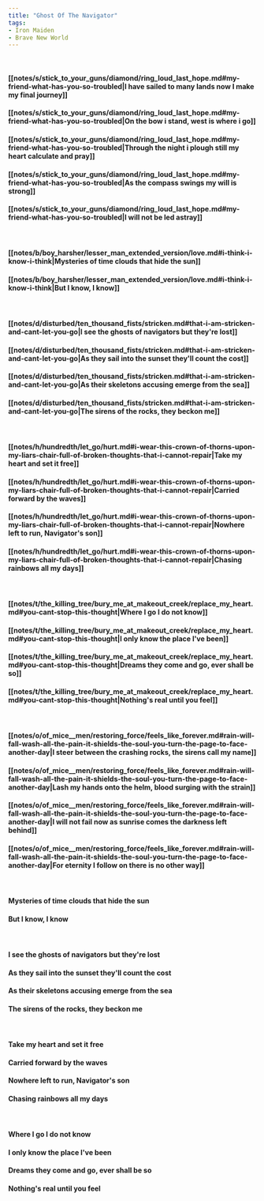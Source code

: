 ```yaml
---
title: "Ghost Of The Navigator"
tags:
- Iron Maiden
- Brave New World
---
```

&nbsp;
#### [[notes/s/stick_to_your_guns/diamond/ring_loud_last_hope.md#my-friend-what-has-you-so-troubled|I have sailed to many lands now I make my final journey]]
#### [[notes/s/stick_to_your_guns/diamond/ring_loud_last_hope.md#my-friend-what-has-you-so-troubled|On the bow i stand, west is where i go]]
#### [[notes/s/stick_to_your_guns/diamond/ring_loud_last_hope.md#my-friend-what-has-you-so-troubled|Through the night i plough still my heart calculate and pray]]
#### [[notes/s/stick_to_your_guns/diamond/ring_loud_last_hope.md#my-friend-what-has-you-so-troubled|As the compass swings my will is strong]]
#### [[notes/s/stick_to_your_guns/diamond/ring_loud_last_hope.md#my-friend-what-has-you-so-troubled|I will not be led astray]]
&nbsp;
#### [[notes/b/boy_harsher/lesser_man_extended_version/love.md#i-think-i-know-i-think|Mysteries of time clouds that hide the sun]]
#### [[notes/b/boy_harsher/lesser_man_extended_version/love.md#i-think-i-know-i-think|But I know, I know]]
&nbsp;
#### [[notes/d/disturbed/ten_thousand_fists/stricken.md#that-i-am-stricken-and-cant-let-you-go|I see the ghosts of navigators but they're lost]]
#### [[notes/d/disturbed/ten_thousand_fists/stricken.md#that-i-am-stricken-and-cant-let-you-go|As they sail into the sunset they'll count the cost]]
#### [[notes/d/disturbed/ten_thousand_fists/stricken.md#that-i-am-stricken-and-cant-let-you-go|As their skeletons accusing emerge from the sea]]
#### [[notes/d/disturbed/ten_thousand_fists/stricken.md#that-i-am-stricken-and-cant-let-you-go|The sirens of the rocks, they beckon me]]
&nbsp;
#### [[notes/h/hundredth/let_go/hurt.md#i-wear-this-crown-of-thorns-upon-my-liars-chair-full-of-broken-thoughts-that-i-cannot-repair|Take my heart and set it free]]
#### [[notes/h/hundredth/let_go/hurt.md#i-wear-this-crown-of-thorns-upon-my-liars-chair-full-of-broken-thoughts-that-i-cannot-repair|Carried forward by the waves]]
#### [[notes/h/hundredth/let_go/hurt.md#i-wear-this-crown-of-thorns-upon-my-liars-chair-full-of-broken-thoughts-that-i-cannot-repair|Nowhere left to run, Navigator's son]]
#### [[notes/h/hundredth/let_go/hurt.md#i-wear-this-crown-of-thorns-upon-my-liars-chair-full-of-broken-thoughts-that-i-cannot-repair|Chasing rainbows all my days]]
&nbsp;
#### [[notes/t/the_killing_tree/bury_me_at_makeout_creek/replace_my_heart.md#you-cant-stop-this-thought|Where I go I do not know]]
#### [[notes/t/the_killing_tree/bury_me_at_makeout_creek/replace_my_heart.md#you-cant-stop-this-thought|I only know the place I've been]]
#### [[notes/t/the_killing_tree/bury_me_at_makeout_creek/replace_my_heart.md#you-cant-stop-this-thought|Dreams they come and go, ever shall be so]]
#### [[notes/t/the_killing_tree/bury_me_at_makeout_creek/replace_my_heart.md#you-cant-stop-this-thought|Nothing's real until you feel]]
&nbsp;
#### [[notes/o/of_mice__men/restoring_force/feels_like_forever.md#rain-will-fall-wash-all-the-pain-it-shields-the-soul-you-turn-the-page-to-face-another-day|I steer between the crashing rocks, the sirens call my name]]
#### [[notes/o/of_mice__men/restoring_force/feels_like_forever.md#rain-will-fall-wash-all-the-pain-it-shields-the-soul-you-turn-the-page-to-face-another-day|Lash my hands onto the helm, blood surging with the strain]]
#### [[notes/o/of_mice__men/restoring_force/feels_like_forever.md#rain-will-fall-wash-all-the-pain-it-shields-the-soul-you-turn-the-page-to-face-another-day|I will not fail now as sunrise comes the darkness left behind]]
#### [[notes/o/of_mice__men/restoring_force/feels_like_forever.md#rain-will-fall-wash-all-the-pain-it-shields-the-soul-you-turn-the-page-to-face-another-day|For eternity I follow on there is no other way]]
&nbsp;
#### Mysteries of time clouds that hide the sun
#### But I know, I know
&nbsp;
#### I see the ghosts of navigators but they're lost
#### As they sail into the sunset they'll count the cost
#### As their skeletons accusing emerge from the sea
#### The sirens of the rocks, they beckon me
&nbsp;
#### Take my heart and set it free
#### Carried forward by the waves
#### Nowhere left to run, Navigator's son
#### Chasing rainbows all my days
&nbsp;
#### Where I go I do not know
#### I only know the place I've been
#### Dreams they come and go, ever shall be so
#### Nothing's real until you feel
